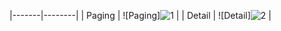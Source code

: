
|-------|--------|
| Paging | ![Paging]![1](https://github.com/hakanozer/tukcell_kotlin_2024/assets/83172478/e9c70d07-4770-4693-8e2a-e36b382d685c)
 |
| Detail | ![Detail]![2](https://github.com/hakanozer/tukcell_kotlin_2024/assets/83172478/d875c24c-b541-470a-8864-f782a836eb22)
 |

